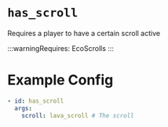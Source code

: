 # `has_scroll`

Requires a player to have a certain scroll active

:::warningRequires:
EcoScrolls
:::

# Example Config
```yaml
- id: has_scroll
  args:
    scroll: lava_scroll # The scroll
```
